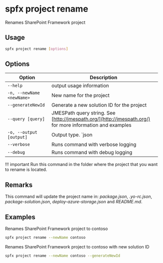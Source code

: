 # spfx project rename

Renames SharePoint Framework project

## Usage

```sh
spfx project rename [options]
```

## Options

Option|Description
------|-----------
`--help`|output usage information
`-n, --newName <newName>`|New name for the project
`--generateNewId`|Generate a new solution ID for the project
`--query [query]`|JMESPath query string. See [http://jmespath.org/](http://jmespath.org/) for more information and examples
`-o, --output [output]`|Output type. `json|text|md`. Default `text`
`--verbose`|Runs command with verbose logging
`--debug`|Runs command with debug logging

!!! important
    Run this command in the folder where the project that you want to rename is located.

## Remarks

This command will update the project name in: _package.json_, _.yo-rc.json_, _package-solution.json_, _deploy-azure-storage.json_ and _README.md_.

## Examples

Renames SharePoint Framework project to contoso

```sh
spfx project rename --newName contoso
```

Renames SharePoint Framework project to contoso with new solution ID

```sh
spfx project rename --newName contoso --generateNewId
```

